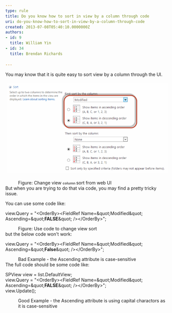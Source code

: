 ```yaml
---
type: rule
title: Do you know how to sort in view by a column through code
uri: do-you-know-how-to-sort-in-view-by-a-column-through-code
created: 2013-07-08T05:40:10.0000000Z
authors:
- id: 9
  title: William Yin
- id: 34
  title: Brendan Richards

---
```




<span class='intro'> ​​​You may know that it is quite&#160;easy to sort view by a column through the UI.<dl class="ssw15-rteElement-ImageArea"><img src="./SortInView.png" alt="SortInView.png" style="margin&#58;5px;width&#58;650px;" /></dl><dd class="ssw15-rteElement-FigureNormal">Figure&#58; Change view <span style="color&#58;#555555;font-size&#58;11px;font-weight&#58;bold;">column&#160;</span>​sort from web UI</dd><div>But when you are trying to do that via code, you may find a pretty tricky issue.</div> </span>

You can use some code like&#58;<div><p class="ssw15-rteElement-CodeArea">view.Query = &quot;&lt;OrderBy&gt;&lt;FieldRef Name=\&quot;Modified\&quot; Ascending=\&quot;<strong>FALSE</strong>\&quot; /&gt;&lt;/OrderBy&gt;&quot;;</p><dd class="ssw15-rteElement-FigureNormal">Figure&#58; Use code to change view sort</dd><div>but the below code won't work&#58;<br></div><div><p class="ssw15-rteElement-CodeArea">view.Query = &quot;&lt;OrderBy&gt;&lt;FieldRef Name=\&quot;Modified\&quot; Ascending=\&quot;<strong>False</strong>\&quot; /&gt;&lt;/OrderBy&gt;&quot;;</p><dd class="ssw15-rteElement-FigureBad">Bad Example - the Ascending attribute is case-sensitive<br></dd><div>The full code should be some code&#160;​like&#58;</div><div><p class="ssw15-rteElement-CodeArea">SPView view = list.DefaultView;<br>view.Query = &quot;&lt;OrderBy&gt;&lt;FieldRef Name=\&quot;Modified\&quot; Ascending=\&quot;<strong>FALSE</strong>\&quot; /&gt;&lt;/OrderBy&gt;&quot;;<br>view.Update();​​​​<br></p><dd class="ssw15-rteElement-FigureGood">​Good Example - the Ascending attribute is using capital charactors as it is case-sensitive</dd>&#160; &#160; &#160; &#160; &#160; &#160; &#160; &#160; &#160;</div></div><div>&#160; &#160; &#160; &#160; &#160; &#160; &#160; &#160; &#160; &#160;&#160;</div><div>&#160; &#160; &#160; &#160; &#160; &#160; &#160; &#160; &#160; &#160;&#160;</div><br></div>


